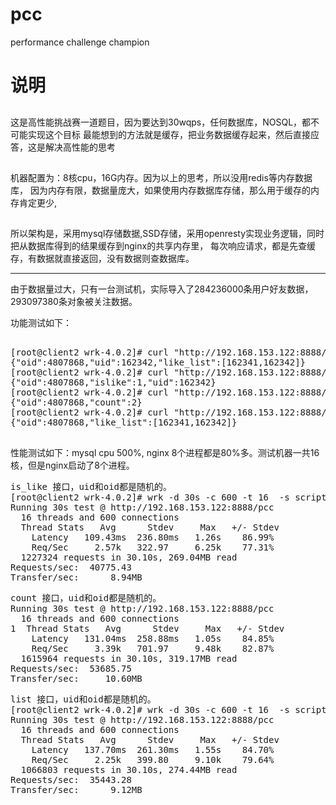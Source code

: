 # pcc
performance challenge champion

# 说明
##
  这是高性能挑战赛一道题目，因为要达到30wqps，任何数据库，NOSQL，都不可能实现这个目标
  最能想到的方法就是缓存，把业务数据缓存起来，然后直接应答，这是解决高性能的思考
##
  机器配置为：8核cpu，16G内存。因为以上的思考，所以没用redis等内存数据库，
  因为内存有限，数据量庞大，如果使用内存数据库存储，那么用于缓存的内存肯定更少,
##
  所以架构是，采用mysql存储数据,SSD存储，采用openresty实现业务逻辑，同时把从数据库得到的结果缓存到nginx的共享内存里，
  每次响应请求，都是先查缓存，有数据就直接返回，没有数据则查数据库。


-------
由于数据量过大，只有一台测试机，实际导入了284236000条用户好友数据，293097380条对象被关注数据。


功能测试如下： 
<pre>

[root@client2 wrk-4.0.2]# curl "http://192.168.153.122:8888/pcc?action=like&uid=162342&oid=4807868"
{"oid":4807868,"uid":162342,"like_list":[162341,162342]}
[root@client2 wrk-4.0.2]# curl "http://192.168.153.122:8888/pcc?action=is_like&uid=162342&oid=4807868"
{"oid":4807868,"islike":1,"uid":162342}
[root@client2 wrk-4.0.2]# curl "http://192.168.153.122:8888/pcc?action=count&uid=162342&oid=4807868"
{"oid":4807868,"count":2}
[root@client2 wrk-4.0.2]# curl "http://192.168.153.122:8888/pcc?action=list&uid=162342&oid=4807868&page_size=100&is_friends=0"
{"oid":4807868,"like_list":[162341,162342]}

</pre>

性能测试如下：mysql cpu 500%, nginx 8个进程都是80%多。测试机器一共16核，但是nginx启动了8个进程。


<pre>
is_like 接口，uid和oid都是随机的。
[root@client2 wrk-4.0.2]# wrk -d 30s -c 600 -t 16  -s scripts/post.lua  "http://192.168.153.122:8888/pcc" 
Running 30s test @ http://192.168.153.122:8888/pcc
  16 threads and 600 connections
  Thread Stats   Avg      Stdev     Max   +/- Stdev
    Latency   109.43ms  236.80ms   1.26s    86.99%
    Req/Sec     2.57k   322.97     6.25k    77.31%
  1227324 requests in 30.10s, 269.04MB read
Requests/sec:  40775.43
Transfer/sec:      8.94MB
</pre>

<pre>
count 接口，uid和oid都是随机的。
Running 30s test @ http://192.168.153.122:8888/pcc
  16 threads and 600 connections
1  Thread Stats   Avg      Stdev     Max   +/- Stdev
    Latency   131.04ms  258.88ms   1.05s    84.85%
    Req/Sec     3.39k   701.97     9.48k    82.87%
  1615964 requests in 30.10s, 319.17MB read
Requests/sec:  53685.75
Transfer/sec:     10.60MB
</pre>

<pre>
list 接口，uid和oid都是随机的。
[root@client2 wrk-4.0.2]# wrk -d 30s -c 600 -t 16  -s scripts/post.lua  "http://192.168.153.122:8888/pcc" 
Running 30s test @ http://192.168.153.122:8888/pcc
  16 threads and 600 connections
  Thread Stats   Avg      Stdev     Max   +/- Stdev
    Latency   137.70ms  261.30ms   1.55s    84.70%
    Req/Sec     2.25k   399.80     9.10k    79.64%
  1066803 requests in 30.10s, 274.44MB read
Requests/sec:  35443.28
Transfer/sec:      9.12MB
</pre>

